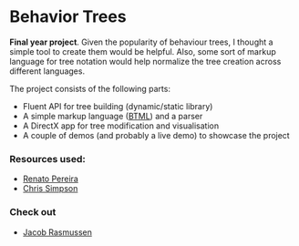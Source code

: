 # Behavior Trees

**Final year project**. Given the popularity of behaviour trees, I thought a simple tool to create them would be helpful. Also, some sort of markup language for tree notation would help normalize the tree creation across different languages.

The project consists of the following parts:
- Fluent API for tree building (dynamic/static library)
- A simple markup language ([BTML](https://github.com/JuanFerrer/behavior-trees/blob/master/BTML/README.md)) and a parser
- A DirectX app for tree modification and visualisation
- A couple of demos (and probably a live demo) to showcase the project

### Resources used:

- [Renato Pereira](http://blog.renatopp.com/2014/07/25/an-introduction-to-behavior-trees-part-1/)
- [Chris Simpson](https://www.gamasutra.com/blogs/ChrisSimpson/20140717/221339/Behavior_trees_for_AI_How_they_work.php)

### Check out
- [Jacob Rasmussen](https://www.gamasutra.com/blogs/JakobRasmussen/20160427/271188/Are_Behavior_Trees_a_Thing_of_the_Past.php)
